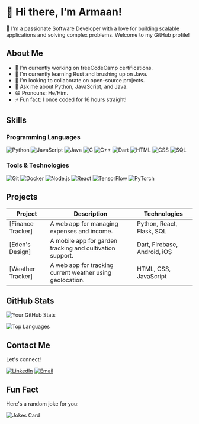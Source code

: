 # 👋 Hi there, I’m Armaan!
👀 I'm a passionate Software Developer with a love for building scalable applications and solving complex problems. Welcome to my GitHub profile!

## About Me
- 🔭 I’m currently working on freeCodeCamp certifications.
- 🌱 I’m currently learning Rust and brushing up on Java.
- 👯 I’m looking to collaborate on open-source projects.
- 💬 Ask me about Python, JavaScript, and Java.
- 😄 Pronouns: He/Him.
- ⚡ Fun fact: I once coded for 16 hours straight!

## Skills
### Programming Languages
![Python](https://img.shields.io/badge/Python-3776AB?style=for-the-badge&logo=python&logoColor=white)
![JavaScript](https://img.shields.io/badge/JavaScript-F7DF1E?style=for-the-badge&logo=javascript&logoColor=black)
![Java](https://img.shields.io/badge/Java-ED8B00?style=for-the-badge&logo=java&logoColor=white)
![C](https://img.shields.io/badge/C-A8B9CC?style=for-the-badge&logo=c&logoColor=black)
![C++](https://img.shields.io/badge/C%2B%2B-00599C?style=for-the-badge&logo=c%2B%2B&logoColor=white)
![Dart](https://img.shields.io/badge/Dart-0175C2?style=for-the-badge&logo=dart&logoColor=white)
![HTML](https://img.shields.io/badge/HTML-E34F26?style=for-the-badge&logo=html5&logoColor=white)
![CSS](https://img.shields.io/badge/CSS-1572B6?style=for-the-badge&logo=css3&logoColor=white)
![SQL](https://img.shields.io/badge/SQL-4479A1?style=for-the-badge&logo=mysql&logoColor=white)

### Tools & Technologies
![Git](https://img.shields.io/badge/Git-F05032?style=for-the-badge&logo=git&logoColor=white)
![Docker](https://img.shields.io/badge/Docker-2496ED?style=for-the-badge&logo=docker&logoColor=white)
![Node.js](https://img.shields.io/badge/Node.js-339933?style=for-the-badge&logo=node.js&logoColor=white)
![React](https://img.shields.io/badge/React-61DAFB?style=for-the-badge&logo=react&logoColor=black)
![TensorFlow](https://img.shields.io/badge/TensorFlow-FF6F00?style=for-the-badge&logo=tensorflow&logoColor=white)
![PyTorch](https://img.shields.io/badge/PyTorch-EE4C2C?style=for-the-badge&logo=pytorch&logoColor=white)

## Projects

| Project | Description | Technologies |
|---------|-------------|--------------|
| [Finance Tracker] | A web app for managing expenses and income. | Python, React, Flask, SQL |
| [Eden's Design] | A mobile app for garden tracking and cultivation support. | Dart, Firebase, Android, iOS |
| [Weather Tracker] | A web app for tracking current weather using geolocation. | HTML, CSS, JavaScript |

## GitHub Stats

![Your GitHub Stats](https://github-readme-stats.vercel.app/api?username=armaancheema484&show_icons=true&theme=radical)

![Top Languages](https://github-readme-stats.vercel.app/api/top-langs/?username=armaancheema484&layout=compact&theme=radical)

## Contact Me

Let's connect!

[![LinkedIn](https://img.shields.io/badge/LinkedIn-0077B5?style=for-the-badge&logo=linkedin&logoColor=white)](https://www.linkedin.com/in/armaan-cheema-a73361148/)
[![Email](https://img.shields.io/badge/Email-D14836?style=for-the-badge&logo=gmail&logoColor=white)](mailto:armaancheema484@gmail.com)

## Fun Fact

Here's a random joke for you:

![Jokes Card](https://readme-jokes.vercel.app/api)

<!---
armaancheema484/armaancheema484 is a ✨ special ✨ repository because its `README.md` (this file) appears on your GitHub profile.
You can click the Preview link to take a look at your changes.
--->
